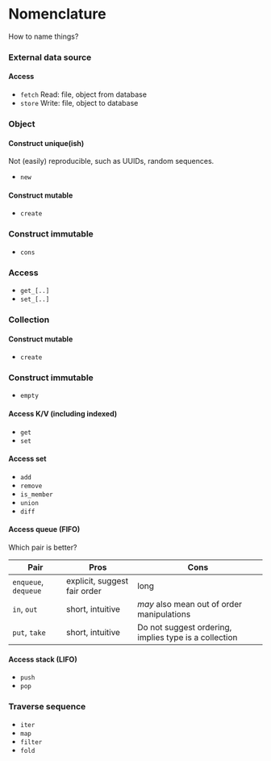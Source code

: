 Nomenclature
============

How to name things?


### External data source

#### Access
- `fetch` Read: file, object from database
- `store` Write: file, object to database


### Object

#### Construct unique(ish)
Not (easily) reproducible, such as UUIDs, random sequences.
- `new`

#### Construct mutable
- `create`

### Construct immutable
- `cons`

### Access
- `get_[..]`
- `set_[..]`


### Collection

#### Construct mutable
- `create`

### Construct immutable
- `empty`

#### Access K/V (including indexed)
- `get`
- `set`

#### Access set
- `add`
- `remove`
- `is_member`
- `union`
- `diff`

#### Access queue (FIFO)
Which pair is better?

| Pair                 | Pros                         | Cons |
|----------------------|------------------------------|------|
| `enqueue`, `dequeue` | explicit, suggest fair order | long |
| `in`, `out`          | short, intuitive             | _may_ also mean out of order manipulations |
| `put`, `take`        | short, intuitive             | Do not suggest ordering, implies type is a collection    |

#### Access stack (LIFO)
- `push`
- `pop`

### Traverse sequence
- `iter`
- `map`
- `filter`
- `fold`
